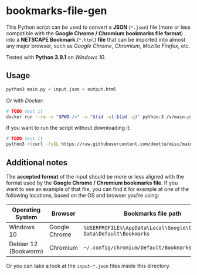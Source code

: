 # bookmarks-file-gen

This Python script can be used to convert a **JSON** (`*.json`) file (more or less compatible with the **Google Chrome / Chromium bookmarks file format**) into a **NETSCAPE Bookmark** (`*.html`) **file** that can be imported into almost any major browser, such as _Google Chrome_, _Chromium_, _Mozilla Firefox_, etc.

Tested with **Python 3.9.1** on _Windows 10_.

## Usage

```bash
python3 main.py < input.json > output.html
```

Or with _Docker_:

```bash
# TODO test it
docker run --rm -v "$PWD:/v" -u "$(id -u):$(id -g)" python:3 /v/main.py < input.json > output.html
```

If you want to run the script without downloading it:

```bash
# TODO test it
python3 <(curl -fsSL https://raw.githubusercontent.com/dmotte/misc/main/python-scripts/bookmarks-file-gen/main.py) < input.json > output.html
```

## Additional notes

The **accepted format** of the input should be more or less aligned with the format used by the **Google Chrome / Chromium bookmarks file**. If you want to see an example of that file, you can find it for example at one of the following locations, based on the OS and browser you're using:

| Operating System     | Browser       | Bookmarks file path                                                     |
| -------------------- | ------------- | ----------------------------------------------------------------------- |
| Windows 10           | Google Chrome | `%USERPROFILE%\AppData\Local\Google\Chrome\User Data\Default\Bookmarks` |
| Debian 12 (Bookworm) | Chromium      | `~/.config/chromium/Default/Bookmarks`                                  |

Or you can take a look at the `input-*.json` files inside this directory.
